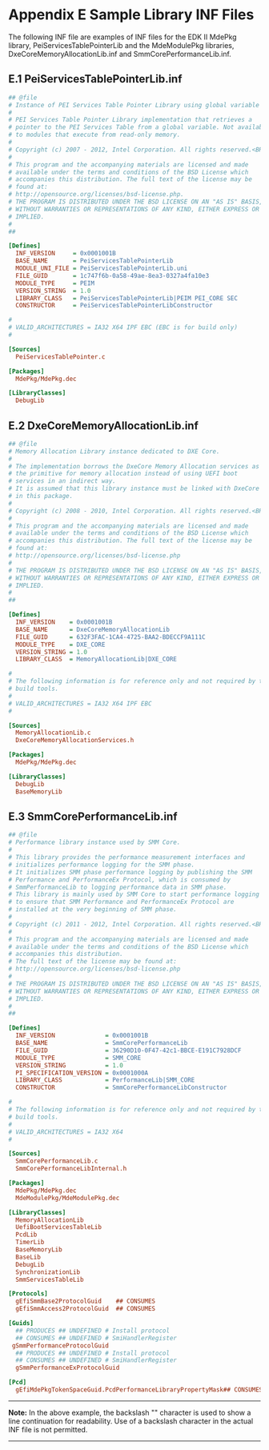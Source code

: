 <!--- @file
  Appendix E Sample Library INF Files

  Copyright (c) 2007-2018, Intel Corporation. All rights reserved.<BR>

  Redistribution and use in source (original document form) and 'compiled'
  forms (converted to PDF, epub, HTML and other formats) with or without
  modification, are permitted provided that the following conditions are met:

  1) Redistributions of source code (original document form) must retain the
     above copyright notice, this list of conditions and the following
     disclaimer as the first lines of this file unmodified.

  2) Redistributions in compiled form (transformed to other DTDs, converted to
     PDF, epub, HTML and other formats) must reproduce the above copyright
     notice, this list of conditions and the following disclaimer in the
     documentation and/or other materials provided with the distribution.

  THIS DOCUMENTATION IS PROVIDED BY TIANOCORE PROJECT "AS IS" AND ANY EXPRESS OR
  IMPLIED WARRANTIES, INCLUDING, BUT NOT LIMITED TO, THE IMPLIED WARRANTIES OF
  MERCHANTABILITY AND FITNESS FOR A PARTICULAR PURPOSE ARE DISCLAIMED. IN NO
  EVENT SHALL TIANOCORE PROJECT  BE LIABLE FOR ANY DIRECT, INDIRECT, INCIDENTAL,
  SPECIAL, EXEMPLARY, OR CONSEQUENTIAL DAMAGES (INCLUDING, BUT NOT LIMITED TO,
  PROCUREMENT OF SUBSTITUTE GOODS OR SERVICES; LOSS OF USE, DATA, OR PROFITS;
  OR BUSINESS INTERRUPTION) HOWEVER CAUSED AND ON ANY THEORY OF LIABILITY,
  WHETHER IN CONTRACT, STRICT LIABILITY, OR TORT (INCLUDING NEGLIGENCE OR
  OTHERWISE) ARISING IN ANY WAY OUT OF THE USE OF THIS DOCUMENTATION, EVEN IF
  ADVISED OF THE POSSIBILITY OF SUCH DAMAGE.

-->

# Appendix E Sample Library INF Files

The following INF file are examples of INF files for the EDK II MdePkg library,
PeiServicesTablePointerLib and the MdeModulePkg libraries,
DxeCoreMemoryAllocationLib.inf and SmmCorePerformanceLib.inf.

## E.1 PeiServicesTablePointerLib.inf

```ini
## @file
# Instance of PEI Services Table Pointer Library using global variable for the table pointer.
#
# PEI Services Table Pointer Library implementation that retrieves a
# pointer to the PEI Services Table from a global variable. Not available
# to modules that execute from read-only memory.
#
# Copyright (c) 2007 - 2012, Intel Corporation. All rights reserved.<BR>
#
# This program and the accompanying materials are licensed and made
# available under the terms and conditions of the BSD License which
# accompanies this distribution. The full text of the license may be
# found at:
# http://opensource.org/licenses/bsd-license.php.
# THE PROGRAM IS DISTRIBUTED UNDER THE BSD LICENSE ON AN "AS IS" BASIS,
# WITHOUT WARRANTIES OR REPRESENTATIONS OF ANY KIND, EITHER EXPRESS OR
# IMPLIED.
#
##

[Defines]
  INF_VERSION     = 0x0001001B
  BASE_NAME       = PeiServicesTablePointerLib
  MODULE_UNI_FILE = PeiServicesTablePointerLib.uni
  FILE_GUID       = 1c747f6b-0a58-49ae-8ea3-0327a4fa10e3
  MODULE_TYPE     = PEIM
  VERSION_STRING  = 1.0
  LIBRARY_CLASS   = PeiServicesTablePointerLib|PEIM PEI_CORE SEC
  CONSTRUCTOR     = PeiServicesTablePointerLibConstructor

#
# VALID_ARCHITECTURES = IA32 X64 IPF EBC (EBC is for build only)
#

[Sources]
  PeiServicesTablePointer.c

[Packages]
  MdePkg/MdePkg.dec

[LibraryClasses]
  DebugLib
```

## E.2 DxeCoreMemoryAllocationLib.inf

```ini
## @file
# Memory Allocation Library instance dedicated to DXE Core.
#
# The implementation borrows the DxeCore Memory Allocation services as
# the primitive for memory allocation instead of using UEFI boot
# services in an indirect way.
# It is assumed that this library instance must be linked with DxeCore
# in this package.
#
# Copyright (c) 2008 - 2010, Intel Corporation. All rights reserved.<BR>
#
# This program and the accompanying materials are licensed and made
# available under the terms and conditions of the BSD License which
# accompanies this distribution. The full text of the license may be
# found at:
# http://opensource.org/licenses/bsd-license.php
#
# THE PROGRAM IS DISTRIBUTED UNDER THE BSD LICENSE ON AN "AS IS" BASIS,
# WITHOUT WARRANTIES OR REPRESENTATIONS OF ANY KIND, EITHER EXPRESS OR
# IMPLIED.
#
##

[Defines]
  INF_VERSION    = 0x0001001B
  BASE_NAME      = DxeCoreMemoryAllocationLib
  FILE_GUID      = 632F3FAC-1CA4-4725-BAA2-BDECCF9A111C
  MODULE_TYPE    = DXE_CORE
  VERSION_STRING = 1.0
  LIBRARY_CLASS  = MemoryAllocationLib|DXE_CORE

#
# The following information is for reference only and not required by the
# build tools.
#
# VALID_ARCHITECTURES = IA32 X64 IPF EBC
#

[Sources]
  MemoryAllocationLib.c
  DxeCoreMemoryAllocationServices.h

[Packages]
  MdePkg/MdePkg.dec

[LibraryClasses]
  DebugLib
  BaseMemoryLib
```

## E.3 SmmCorePerformanceLib.inf

```ini
## @file
# Performance library instance used by SMM Core.
#
# This library provides the performance measurement interfaces and
# initializes performance logging for the SMM phase.
# It initializes SMM phase performance logging by publishing the SMM
# Performance and PerformanceEx Protocol, which is consumed by
# SmmPerformanceLib to logging performance data in SMM phase.
# This library is mainly used by SMM Core to start performance logging
# to ensure that SMM Performance and PerformanceEx Protocol are
# installed at the very beginning of SMM phase.
#
# Copyright (c) 2011 - 2012, Intel Corporation. All rights reserved.<BR>
#
# This program and the accompanying materials are licensed and made
# available under the terms and conditions of the BSD License which
# accompanies this distribution.
# The full text of the license may be found at:
# http://opensource.org/licenses/bsd-license.php
#
# THE PROGRAM IS DISTRIBUTED UNDER THE BSD LICENSE ON AN "AS IS" BASIS,
# WITHOUT WARRANTIES OR REPRESENTATIONS OF ANY KIND, EITHER EXPRESS OR
# IMPLIED.
#
##

[Defines]
  INF_VERSION              = 0x0001001B
  BASE_NAME                = SmmCorePerformanceLib
  FILE_GUID                = 36290D10-0F47-42c1-BBCE-E191C7928DCF
  MODULE_TYPE              = SMM_CORE
  VERSION_STRING           = 1.0
  PI_SPECIFICATION_VERSION = 0x0001000A
  LIBRARY_CLASS            = PerformanceLib|SMM_CORE
  CONSTRUCTOR              = SmmCorePerformanceLibConstructor

#
# The following information is for reference only and not required by the
# build tools.
#
# VALID_ARCHITECTURES = IA32 X64
#

[Sources]
  SmmCorePerformanceLib.c
  SmmCorePerformanceLibInternal.h

[Packages]
  MdePkg/MdePkg.dec
  MdeModulePkg/MdeModulePkg.dec

[LibraryClasses]
  MemoryAllocationLib
  UefiBootServicesTableLib
  PcdLib
  TimerLib
  BaseMemoryLib
  BaseLib
  DebugLib
  SynchronizationLib
  SmmServicesTableLib

[Protocols]
  gEfiSmmBase2ProtocolGuid    ## CONSUMES
  gEfiSmmAccess2ProtocolGuid  ## CONSUMES

[Guids]
  ## PRODUCES ## UNDEFINED # Install protocol
  ## CONSUMES ## UNDEFINED # SmiHandlerRegister
 gSmmPerformanceProtocolGuid
  ## PRODUCES ## UNDEFINED # Install protocol
  ## CONSUMES ## UNDEFINED # SmiHandlerRegister
  gSmmPerformanceExProtocolGuid

[Pcd]
  gEfiMdePkgTokenSpaceGuid.PcdPerformanceLibraryPropertyMask## CONSUMES
```

**********
**Note:** In the above example, the backslash "\" character is used to show a
line continuation for readability. Use of a backslash character in the actual
INF file is not permitted.
**********
